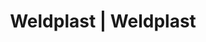 ---
Link: "file:/Users/vinayakpatel/Downloads/www.weldplast.cz/eshop_products_compare/add/eshop-products-variant17"
product_name: "null"
product_id: "null"
title: "Weldplast | Weldplast"
product_desc: ""
product_specs: ""
product_downloads: ""
href: ""
accessories: ""
similar_products: ""
---